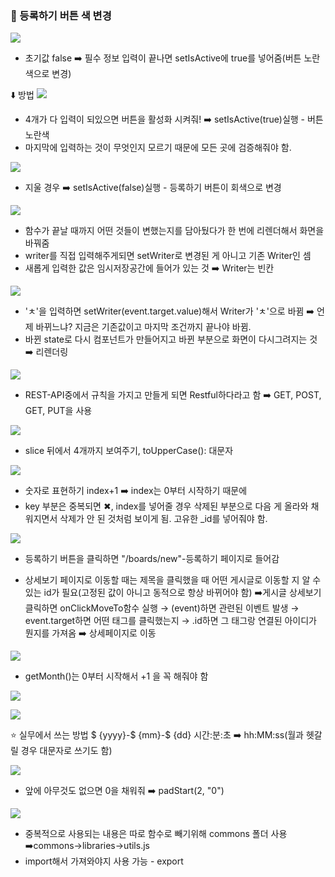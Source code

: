 ### 🌱 등록하기 버튼 색 변경

![](https://velog.velcdn.com/images/ahk1106/post/da7480c8-17d0-440c-bfaa-062c4a1f3ecd/image.png)

* 초기값 false ➡️ 필수 정보 입력이 끝나면 setIsActive에 true를 넣어줌(버튼 노란색으로 변경)

⬇️ 방법
![](https://velog.velcdn.com/images/ahk1106/post/475e56c1-6300-44fd-99d3-774c4d6dacb1/image.png)

* 4개가 다 입력이 되있으면 버튼을 활성화 시켜줘! ➡️ setIsActive(true)실행 - 버튼 노란색
* 마지막에 입력하는 것이 무엇인지 모르기 때문에 모든 곳에 검증해줘야 함.

![](https://velog.velcdn.com/images/ahk1106/post/b547b2a0-bd68-4a7a-9be8-6fa219522262/image.png)

* 지울 경우 ➡️ setIsActive(false)실행 - 등록하기 버튼이 회색으로 변경

![](https://velog.velcdn.com/images/ahk1106/post/97a414b9-1b3f-4536-b547-97c6fc2fbad6/image.png)

* 함수가 끝날 때까지 어떤 것들이 변했는지를 담아뒀다가 한 번에 리렌더해서 화면을 바꿔줌
* writer를 직접 입력해주게되면 setWriter로 변경된 게 아니고 기존 Writer인 셈 
* 새롭게 입력한 값은 임시저장공간에 들어가 있는 것 ➡️ Writer는 빈칸

![](https://velog.velcdn.com/images/ahk1106/post/16e5fecc-0449-46c2-b132-ad47018cc7e6/image.png)

* 'ㅊ'을 입력하면 setWriter(event.target.value)해서 Writer가 'ㅊ'으로 바뀜 
➡️ 언제 바뀌느냐? 지금은 기존값이고 마지막 조건까지 끝나야 바뀜. 
* 바뀐 state로 다시 컴포넌트가 만들어지고 바뀐 부분으로 화면이 다시그려지는 것 ➡️ 리렌더링 

![](https://velog.velcdn.com/images/ahk1106/post/84521398-2c19-4d9a-b235-fae1dc8ea117/image.png)

* REST-API중에서 규칙을 가지고 만들게 되면 Restful하다라고 함
➡️ GET, POST, GET, PUT을 사용

![](https://velog.velcdn.com/images/ahk1106/post/4062e855-421d-4ce3-8c1a-70d2523c684c/image.png)

* slice 뒤에서 4개까지 보여주기, toUpperCase(): 대문자

![](https://velog.velcdn.com/images/ahk1106/post/dc8ff144-62e7-46b1-9431-0d2622e82cb3/image.png)

* 숫자로 표현하기 index+1 ➡️ index는 0부터 시작하기 때문에
* key 부분은 중복되면 ✖︎, index를 넣어줄 경우 삭제된 부분으로 다음 게 올라와 채워지면서 삭제가 안 된 것처럼 보이게 됨.
고유한 _id를 넣어줘야 함. 

![](https://velog.velcdn.com/images/ahk1106/post/ee2e8817-a36f-461f-b72d-ca50bbdcec21/image.png)
 
* 등록하기 버튼을 클릭하면 "/boards/new"-등록하기 페이지로 들어감

* 상세보기 페이지로 이동할 때는 제목을 클릭했을 때 어떤 게시글로 이동할 지 알 수 있는 id가 필요(고정된 값이 아니고 동적으로 항상 바뀌어야 함)
➡️게시글 상세보기 클릭하면 onClickMoveTo함수 실행 → (event)하면 관련된 이벤트 발생 → event.target하면 어떤 태그를 클릭했는지 → .id하면 그 태그랑 연결된 아이디가 뭔지를 가져옴 
➡️ 상세페이지로 이동

![](https://velog.velcdn.com/images/ahk1106/post/09b507f0-2706-45c4-8af0-0b67ce2e554f/image.png)

* getMonth()는 0부터 시작해서 +1 을 꼭 해줘야 함 

![](https://velog.velcdn.com/images/ahk1106/post/27c10927-56c6-4425-8010-fa24240773ae/image.png)

![](https://velog.velcdn.com/images/ahk1106/post/c7da949a-55c9-470f-b9e4-d7ccd8d5d353/image.png)

⭐️ 실무에서 쓰는 방법 $ {yyyy}-$ {mm}-$ {dd}
시간:분:초 ➡️ hh:MM:ss(월과 헷갈릴 경우 대문자로 쓰기도 함)

![](https://velog.velcdn.com/images/ahk1106/post/528cd1af-eb01-448f-9aa4-0d6accc60539/image.png)

* 앞에 아무것도 없으면 0을 채워줘 ➡️ padStart(2, "0")

![](https://velog.velcdn.com/images/ahk1106/post/37735c62-3fb9-47af-862b-829eef097e70/image.png)

* 중복적으로 사용되는 내용은 따로 함수로 빼기위해 commons 폴더 사용
➡️commons→libraries→utils.js
* import해서 가져와야지 사용 가능 - export
